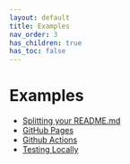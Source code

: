 ```yaml
---
layout: default
title: Examples
nav_order: 3
has_children: true
has_toc: false
---
```

# Examples



- [Splitting your README.md]()
- [GitHub Pages]()
- [Github Actions]()
- [Testing Locally]()


<!-- Generated with mdsplit: https://github.com/alandefreitas/mdsplit -->
